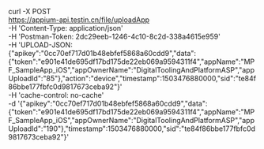 curl -X POST \
  https://appium-api.testin.cn/file/uploadApp \
  -H 'Content-Type: application/json' \
  -H 'Postman-Token: 2dc29eeb-1246-4c10-8c2d-338a4615e959' \
  -H 'UPLOAD-JSON: {"apikey":"0cc70ef717d01b48ebfef5868a60cdd9","data":{"token":"e901e41de695df17bd175de22eb069a9594311f4","appName":"MPF_SampleApp_iOS","appOwnerName":"DigitalToolingAndPlatformASP","appUploadId":"85"},"action":"device","timestamp":1503476880000,"sid":"te84f86bbe177fbfc0d9817673ceba92"}' \
  -H 'cache-control: no-cache' \
  -d '{"apikey":"0cc70ef717d01b48ebfef5868a60cdd9","data":{"token":"e901e41de695df17bd175de22eb069a9594311f4","appName":"MPF_SampleApp_iOS","appOwnerName":"DigitalToolingAndPlatformASP","appUploadId":"190"},"timestamp":1503476880000,"sid":"te84f86bbe177fbfc0d9817673ceba92"}'
